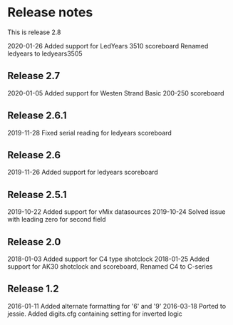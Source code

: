 # Release notes

This is release 2.8

2020-01-26 Added support for LedYears 3510 scoreboard
           Renamed ledyears to ledyears3505

## Release 2.7

2020-01-05 Added support for Westen Strand Basic 200-250 scoreboard

## Release 2.6.1

2019-11-28 Fixed serial reading for ledyears scoreboard

## Release 2.6

2019-11-26 Added support for ledyears scoreboard

## Release 2.5.1

2019-10-22 Added support for vMix datasources
2019-10-24 Solved issue with leading zero for second field

## Release 2.0

2018-01-03 Added support for C4 type shotclock
2018-01-25 Added support for AK30 shotclock and scoreboard,
           Renamed C4 to C-series

## Release 1.2

2016-01-11 Added alternate formatting for '6' and '9'
2016-03-18 Ported to jessie. Added digits.cfg containing setting for inverted logic
